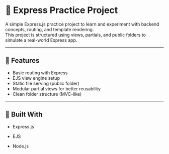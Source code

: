 # 🧠 Express Practice Project

A simple Express.js practice project to learn and experiment with backend concepts, routing, and template rendering.  
This project is structured using views, partials, and public folders to simulate a real-world Express app.

---

## 🚀 Features
- Basic routing with Express
- EJS view engine setup
- Static file serving (public folder)
- Modular partial views for better reusability
- Clean folder structure (MVC-like)

---

## 🧰 Built With

- Express.js

- EJS

- Node.js